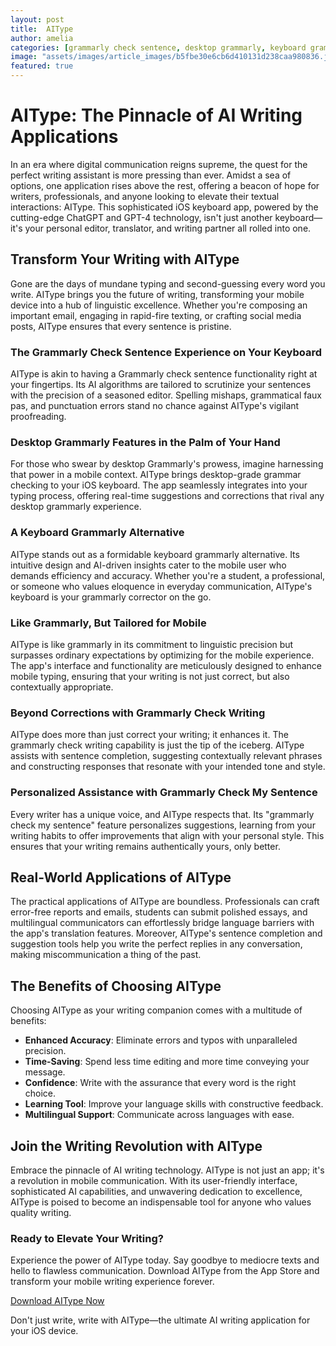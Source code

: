 ```yaml
---
layout: post
title:  AIType
author: amelia
categories: [grammarly check sentence, desktop grammarly, keyboard grammarly, like grammarly, grammarly corrector, grammarly check writing, grammarly check my sentence]
image: "assets/images/article_images/b5fbe30e6cb6d410131d238caa980836.jpg"
featured: true
---
```


# AIType: The Pinnacle of AI Writing Applications

In an era where digital communication reigns supreme, the quest for the perfect writing assistant is more pressing than ever. Amidst a sea of options, one application rises above the rest, offering a beacon of hope for writers, professionals, and anyone looking to elevate their textual interactions: AIType. This sophisticated iOS keyboard app, powered by the cutting-edge ChatGPT and GPT-4 technology, isn't just another keyboard—it's your personal editor, translator, and writing partner all rolled into one.

## Transform Your Writing with AIType

Gone are the days of mundane typing and second-guessing every word you write. AIType brings you the future of writing, transforming your mobile device into a hub of linguistic excellence. Whether you're composing an important email, engaging in rapid-fire texting, or crafting social media posts, AIType ensures that every sentence is pristine.

### The Grammarly Check Sentence Experience on Your Keyboard

AIType is akin to having a Grammarly check sentence functionality right at your fingertips. Its AI algorithms are tailored to scrutinize your sentences with the precision of a seasoned editor. Spelling mishaps, grammatical faux pas, and punctuation errors stand no chance against AIType's vigilant proofreading.

### Desktop Grammarly Features in the Palm of Your Hand

For those who swear by desktop Grammarly's prowess, imagine harnessing that power in a mobile context. AIType brings desktop-grade grammar checking to your iOS keyboard. The app seamlessly integrates into your typing process, offering real-time suggestions and corrections that rival any desktop grammarly experience.

### A Keyboard Grammarly Alternative

AIType stands out as a formidable keyboard grammarly alternative. Its intuitive design and AI-driven insights cater to the mobile user who demands efficiency and accuracy. Whether you're a student, a professional, or someone who values eloquence in everyday communication, AIType's keyboard is your grammarly corrector on the go.

### Like Grammarly, But Tailored for Mobile

AIType is like grammarly in its commitment to linguistic precision but surpasses ordinary expectations by optimizing for the mobile experience. The app's interface and functionality are meticulously designed to enhance mobile typing, ensuring that your writing is not just correct, but also contextually appropriate.

### Beyond Corrections with Grammarly Check Writing

AIType does more than just correct your writing; it enhances it. The grammarly check writing capability is just the tip of the iceberg. AIType assists with sentence completion, suggesting contextually relevant phrases and constructing responses that resonate with your intended tone and style.

### Personalized Assistance with Grammarly Check My Sentence

Every writer has a unique voice, and AIType respects that. Its "grammarly check my sentence" feature personalizes suggestions, learning from your writing habits to offer improvements that align with your personal style. This ensures that your writing remains authentically yours, only better.

## Real-World Applications of AIType

The practical applications of AIType are boundless. Professionals can craft error-free reports and emails, students can submit polished essays, and multilingual communicators can effortlessly bridge language barriers with the app's translation features. Moreover, AIType's sentence completion and suggestion tools help you write the perfect replies in any conversation, making miscommunication a thing of the past.

## The Benefits of Choosing AIType

Choosing AIType as your writing companion comes with a multitude of benefits:

- **Enhanced Accuracy**: Eliminate errors and typos with unparalleled precision.
- **Time-Saving**: Spend less time editing and more time conveying your message.
- **Confidence**: Write with the assurance that every word is the right choice.
- **Learning Tool**: Improve your language skills with constructive feedback.
- **Multilingual Support**: Communicate across languages with ease.

## Join the Writing Revolution with AIType

Embrace the pinnacle of AI writing technology. AIType is not just an app; it's a revolution in mobile communication. With its user-friendly interface, sophisticated AI capabilities, and unwavering dedication to excellence, AIType is poised to become an indispensable tool for anyone who values quality writing.

### Ready to Elevate Your Writing?

Experience the power of AIType today. Say goodbye to mediocre texts and hello to flawless communication. Download AIType from the App Store and transform your mobile writing experience forever.

[Download AIType Now](https://apps.apple.com/us/app/aitype-grammar-check-keyboard/id6469163944)

Don't just write, write with AIType—the ultimate AI writing application for your iOS device.